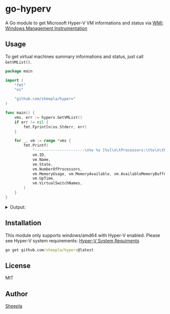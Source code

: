 # go-hyperv

A Go module to get Microsoft Hyper-V VM informations and status via [WMI: Windows Management Instrumentation](https://learn.microsoft.com/en-us/windows/win32/wmisdk/about-wmi)

## Usage

To get virtual machines summary informations and status, just call `GetVMList()`.

```go
package main

import (
	"fmt"
	"os"

	"github.com/sheepla/hyperv"
)

func main() {
	vms, err := hyperv.GetVMList()
	if err != nil {
		fmt.Fprintln(os.Stderr, err)
	}

	for _, vm := range *vms {
		fmt.Printf(
			"----------------------\n%v %v [%v]\n\tProcessors:\t%v\n\tMemory:\tusage=%v available=%v buffer=%v\n\tUptime:\t%v\n\tvSwitch:\t%v\n",
			vm.ID,
			vm.Name,
			vm.State,
			vm.NumberOfProcessors,
			vm.MemoryUsage, vm.MemoryAvailable, vm.AvailableMemoryBuffer,
			vm.UpTime,
			vm.VirtualSwitchNames,
		)
	}
}
```

<details>

<summary>Output:</summary>

```
----------------------
354054C8-AE69-4ECB-BC42-7A63BA2688A4 Rocky [enabled but offline]
        Processors:     1
        Memory: usage=0 available=2147483647 buffer=2147483647
        Uptime: 0
        vSwitch:        [ExternalSwitch]
----------------------
782EC864-9404-4AFD-B5C7-58AA6EEBBC24 WS2022 [enabled but offline]
        Processors:     1
        Memory: usage=0 available=2147483647 buffer=2147483647
        Uptime: 0
        vSwitch:        [ExternalSwitch]
----------------------
96948A58-D987-4A71-9DCC-4E125BA48A4E Debian [running]
        Processors:     1
        Memory: usage=1024 available=26 buffer=180
        Uptime: 47863518
        vSwitch:        [ExternalSwitch]
----------------------
E25CD86E-9F94-43CD-B182-33B7CC74E957 ArchLinux [enabled but offline]
        Processors:     4
        Memory: usage=0 available=2147483647 buffer=2147483647
        Uptime: 0
        vSwitch:        [ExternalSwitch]
----------------------
EDF2EDF5-61A4-4AC2-8A2B-BDE67DE4FD12 WS2022Desktop [running]
        Processors:     1
        Memory: usage=4096 available=71 buffer=1236
        Uptime: 38991448
        vSwitch:        [ExternalSwitch]
```

</details>

## Installation

This module only supports windows/amd64 with Hyper-V enabled. Please see Hyper-V system requirements:
[Hyper-V System Requiments](https://learn.microsoft.com/en-us/virtualization/hyper-v-on-windows/reference/hyper-v-requirements)

```cmd
go get github.com/sheepla/hyperv@latest
```

## License

MIT

## Author

[Sheepla](https://github.com/sheepla)

